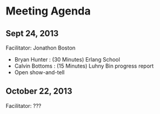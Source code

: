 Meeting Agenda
==============

Sept 24, 2013
-------------
Facilitator: Jonathon Boston
* Bryan Hunter : (30 Minutes) Erlang School
* Calvin Bottoms : (15 Minutes) Luhny Bin progress report
* Open show-and-tell 

October 22, 2013
----------------
Facilitator: ???

